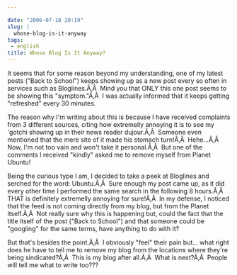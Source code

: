 ```yaml
---

date: "2006-07-18 20:19"
slug: |
  whose-blog-is-it-anyway
tags:
 - english
title: Whose Blog Is It Anyway?
---
```


It seems that for some reason beyond my understanding, one of my latest
posts ("Back to School") keeps showing up as a new post every so often
in services such as Bloglines.Ã‚Â  Mind you that ONLY this one post
seems to be showing this "symptom."Ã‚Â  I was actually informed that it
keeps getting "refreshed" every 30 minutes.

The reason why I'm writing about this is because I have received
complaints from 3 different sources, citing how extremelly annoying it
is to see my 'gotchi showing up in their news reader dujour.Ã‚Â  Someone
even mentioned that the mere site of it made his stomach turn!Ã‚Â 
Hehe...Ã‚Â  Now, I'm not too vain and won't take it personal.Ã‚Â  But
one of the comments I received "kindly" asked me to remove myself from
Planet Ubuntu!

Being the curious type I am, I decided to take a peek at Bloglines and
serched for the word: Ubuntu.Ã‚Â  Sure enough my post came up, as it did
every other time I performed the same search in the following 8
hours.Ã‚Â  THAT is definitely extremelly annoying for sure!Ã‚Â  In my
defense, I noticed that the feed is not coming directly from my blog,
but from the Planet itself.Ã‚Â  Not really sure why this is happening
but, could the fact that the title itself of the post ("Back to School")
and that someone could be "googling" for the same terms, have anything
to do with it?

But that's besides the point.Ã‚Â  I obviously "feel" their pain but...
what right does he have to tell me to remove my blog from the locations
where they're being sindicated?Ã‚Â  This is my blog after all.Ã‚Â  What
is next?Ã‚Â  People will tell me what to write too???
